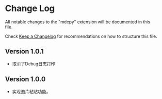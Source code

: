 # Change Log

All notable changes to the "mdcpy" extension will be documented in this file.

Check [Keep a Changelog](http://keepachangelog.com/) for recommendations on how to structure this file.

## Version 1.0.1

- 取消了Debug日志打印

## Version 1.0.0

- 实现图片粘贴功能。